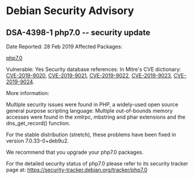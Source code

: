 
Debian Security Advisory
========================


DSA-4398-1 php7.0 -- security update
------------------------------------



Date Reported:
28 Feb 2019
Affected Packages:

[php7.0](https://packages.debian.org/src:php7.0)

Vulnerable:
Yes
Security database references:
In Mitre's CVE dictionary: [CVE-2019-9020](https://security-tracker.debian.org/tracker/CVE-2019-9020), [CVE-2019-9021](https://security-tracker.debian.org/tracker/CVE-2019-9021), [CVE-2019-9022](https://security-tracker.debian.org/tracker/CVE-2019-9022), [CVE-2019-9023](https://security-tracker.debian.org/tracker/CVE-2019-9023), [CVE-2019-9024](https://security-tracker.debian.org/tracker/CVE-2019-9024).  

More information:

Multiple security issues were found in PHP, a widely-used open source
general purpose scripting language: Multiple out-of-bounds memory
accesses were found in the xmlrpc, mbstring and phar extensions and
the dns\_get\_record() function.


For the stable distribution (stretch), these problems have been fixed in
version 7.0.33-0+deb9u2.


We recommend that you upgrade your php7.0 packages.


For the detailed security status of php7.0 please refer to
its security tracker page at:
<https://security-tracker.debian.org/tracker/php7.0>





